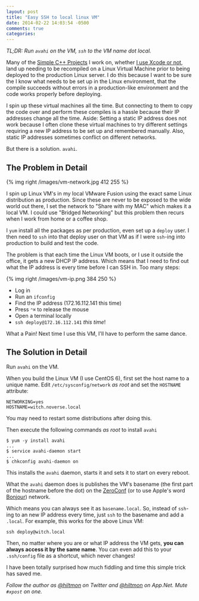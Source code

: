 ```yaml
---
layout: post
title: "Easy SSH to local linux VM"
date: 2014-02-22 14:03:54 -0500
comments: true
categories: 
---
```


*TL;DR: Run `avahi` on the VM, `ssh` to the VM name dot local.*

Many of the [Simple C++ Projects](http://hiltmon.com/blog/2013/07/03/a-simple-c-plus-plus-project-structure/) I work on, whether [I use Xcode or not](http://hiltmon.com/blog/2013/07/05/xcode-and-the-simple-c-plus-plus-project-structure/), land up needing to be recompiled on a Linux Virtual Machine prior to being deployed to the production Linux server. I do this because I want to be sure the I know what needs to be set up in the Linux environment, that the compile succeeds without errors in a production-like environment and the code works properly before deploying.

I spin up these virtual machines all the time. But connecting to them to copy the code over and perform these compiles is a hassle because their IP addresses change all the time. <span class="light">Aside: Setting a static IP address does not work because I often clone these virtual machines to try different settings requiring a new IP address to be set up and remembered manually. Also, static IP addresses sometimes conflict on different networks.</span>

But there is a solution. `avahi`.

## The Problem in Detail

{% img right /images/vm-network.jpg 412 255 %}

I spin up Linux VM's in my local VMware Fusion using the exact same Linux distribution as production. Since these are never to be exposed to the wide world out there, I set the network to "Share with my MAC" which makes it a local VM. I could use "Bridged Networking" but this problem then recurs when I work from home or a coffee shop.

I `yum` install all the packages as per production, even set up a `deploy` user. I then need to `ssh` into that deploy user on that VM as if I were `ssh`-ing into production to build and test the code.

The problem is that each time the Linux VM boots, or I use it outside the office, it gets a new DHCP IP address. Which means that I need to find out what the IP address is every time before I can SSH in. Too many steps:

{% img right /images/vm-ip.png 384 250 %}

* Log in
* Run an `ifconfig`
* Find the IP address (172.16.112.141 this time)
* Press `⌃⌘` to release the mouse
* Open a terminal locally
* `ssh deploy@172.16.112.141` *this time*!

What a Pain! Next time I use this VM, I'll have to perform the same dance.

## The Solution in Detail

Run `avahi` on the VM.

When you build the Linux VM (I use CentOS 6), first set the host name to a unique name. Edit `/etc/sysconfig/network` *as root* and set the `HOSTNAME` attribute:

	NETWORKING=yes
	HOSTNAME=witch.noverse.local
	
You may need to restart some distributions after doing this.

Then execute the following commands *as root* to install `avahi`

	$ yum -y install avahi
	...
	$ service avahi-daemon start
	...
	$ chkconfig avahi-daemon on
	
This installs the `avahi` daemon, starts it and sets it to start on every reboot.

What the `avahi` daemon does is publishes the VM's basename (the first part of the hostname before the dot) on the [ZeroConf](http://en.wikipedia.org/wiki/Zero-configuration_networking) (or to use Apple's word [Bonjour](https://www.apple.com/support/bonjour/)) network.

Which means you can always see it as `basename.local`. So, instead of `ssh`-ing to an new IP address every time, just `ssh` to the basename and add a `.local`. For example, this works for the above Linux VM:

	ssh deploy@witch.local
	
Then, no matter where you are or what IP address the VM gets, **you can always access it by the same name**. You can even add this to your `.ssh/config` file as a shortcut, which never changes!

I have been totally surprised how much fiddling and time this simple trick has saved me.

*Follow the author as [@hiltmon](http://twitter.com/hiltmon) on Twitter and [@hiltmon](http://alpha.app.net/hiltmon) on App.Net. Mute `#xpost` on one.*
